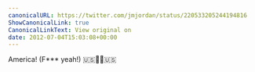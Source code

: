 ```yaml
---
canonicalURL: https://twitter.com/jmjordan/status/220533205244194816
ShowCanonicalLink: true
CanonicalLinkText: View original on
date: 2012-07-04T15:03:08+00:00
---
```

America! (F*** yeah!) 🇺🇸🎉🎆🇺🇸